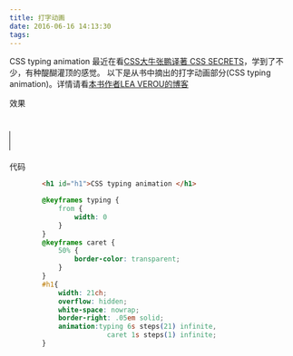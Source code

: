 ```yaml
---
title: 打字动画
date: 2016-06-16 14:13:30
tags:
---
```

CSS typing animation
最近在看[CSS大牛张鹏译著 CSS SECRETS](https://github.com/cssmagic)，学到了不少，有种醍醐灌顶的感觉。
以下是从书中摘出的打字动画部分(CSS typing animation)。详情请看[本书作者LEA VEROU的博客](http://lea.verou.me/2011/09/pure-css3-typing-animation-with-steps/)

效果

<h1 id="h1">CSS typing animation </h1>
<style type="text/css">
            @keyframes typing {
                from {
                    width: 0
                }
            }
            @keyframes caret {
                50% {
                    border-color: transparent;
                }
            }
            #h1{
                width: 21ch;
                overflow: hidden;
                white-space: nowrap;
                border-right: .05em solid;
                animation:typing 6s steps(21) infinite,
                            caret 1s steps(1) infinite;
            }
</style>

代码
```html
        <h1 id="h1">CSS typing animation </h1>
```
```css
        @keyframes typing {
            from {
                width: 0
            }
        }
        @keyframes caret {
            50% {
                border-color: transparent;
            }
        }
        #h1{
            width: 21ch;
            overflow: hidden;
            white-space: nowrap;
            border-right: .05em solid;
            animation:typing 6s steps(21) infinite,
                        caret 1s steps(1) infinite;
        }
```
